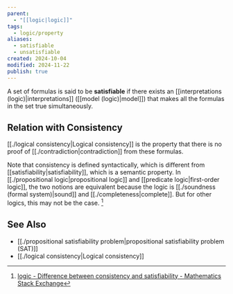 ```yaml
---
parent:
  - "[[logic|logic]]"
tags:
  - logic/property
aliases:
  - satisfiable
  - unsatisfiable
created: 2024-10-04
modified: 2024-11-22
publish: true
---
```

A set of formulas is said to be **satisfiable** if there exists an [[interpretations (logic)|interpretations]] ([[model (logic)|model]]) that makes all the formulas in the set true simultaneously.

## Relation with Consistency

[[./logical consistency|Logical consistency]] is the property that there is no proof of [[./contradiction|contradiction]] from these formulas.

Note that consistency is defined syntactically, which is different from [[satisfiability|satisfiability]], which is a semantic property. In [[./propositional logic|propositional logic]] and [[predicate logic|first-order logic]], the two notions are equivalent because the logic is [[./soundness (formal system)|sound]] and [[./completeness|complete]]. But for other logics, this may not be the case. [^1]


[^1]: [logic - Difference between consistency and satisfiability - Mathematics Stack Exchange](https://math.stackexchange.com/questions/3229498/difference-between-consistency-and-satisfiability)
## See Also
- [[./propositional satisfiability problem|propositional satisfiability problem (SAT)]]
- [[./logical consistency|Logical consistency]]
